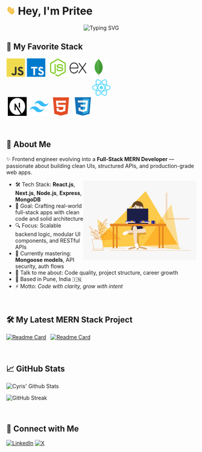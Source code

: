 # <img src="https://github.com/PriteeAr0te/PriteeAr0te/blob/main/assets/wave.gif?raw=true" width="24px" height="24px" /> Hey, I'm Pritee

<div align="center">
  <img src="https://readme-typing-svg.herokuapp.com?font=Fira+Code&weight=500&pause=1000&color=61DAFB&center=true&vCenter=true&width=435&lines=Full-Stack+Dev+%7C+React-Driven;Pixel-Perfect+UI+%7C+User-First+UX" alt="Typing SVG" />
</div>


## 🧠 My Favorite Stack

<img  src="https://github.com/PriteeAr0te/PriteeAr0te/blob/main/assets/javascript.svg" alt="JavaScript" width="50" height="50"/>&nbsp;<img  src="https://github.com/PriteeAr0te/PriteeAr0te/blob/main/assets/typescript.svg" alt="Typescript" width="50" height="50"/> &nbsp;<img  src="https://github.com/PriteeAr0te/PriteeAr0te/blob/main/assets/nodejs.svg" alt="NodeJS" width="50" height="50"/>&nbsp;<img  src="https://github.com/PriteeAr0te/PriteeAr0te/blob/main/assets/expressjs.png" alt="ExpressJS" width="50" height="50"/>&nbsp;<img  src="https://github.com/PriteeAr0te/PriteeAr0te/blob/main/assets/mongodb.svg" alt="Mongodb" width="50" height="50"/> &nbsp;<img  src="https://github.com/PriteeAr0te/PriteeAr0te/blob/main/assets/react.svg" alt="ReactJS" width="50" height="50" style="margin:0 auto; display:block;"/> &nbsp;<img  src="https://github.com/PriteeAr0te/PriteeAr0te/blob/main/assets/next.png" alt="Nextjs" width="50" height="50"/> &nbsp;<img  src="https://github.com/PriteeAr0te/PriteeAr0te/blob/main/assets/tailwindcss.svg" alt="TailwindCSS" width="50" height="50"/> &nbsp;<img  src="https://github.com/PriteeAr0te/PriteeAr0te/blob/main/assets/html5.svg" alt="HTML5" width="50" height="50"/> &nbsp;<img  src="https://github.com/PriteeAr0te/PriteeAr0te/blob/main/assets/css3.svg" alt="CSS3" width="50" height="50"/>

&nbsp;


## 🚀 About Me

✨ Frontend engineer evolving into a **Full-Stack MERN Developer** — passionate about building clean UIs, structured APIs, and production-grade web apps.

<!-- code gif-->
<img align="right" alt="GIF" src="./assets/code.gif" width="300" height="210" />

- 🛠️ Tech Stack: **React.js**, **Next.js**, **Node.js**, **Express**, **MongoDB**
- 🎯 Goal: Crafting real-world full-stack apps with clean code and solid architecture
- 🔍 Focus: Scalable backend logic, modular UI components, and RESTful APIs
- 🌱 Currently mastering: **Mongoose models**, API security, auth flows
- 💬 Talk to me about: Code quality, project structure, career growth
- 📍 Based in Pune, India 🇮🇳
- ⚡ Motto: *Code with clarity, grow with intent*

&nbsp;

## 🛠️ My Latest MERN Stack Project

[![Readme Card](https://github-readme-stats.vercel.app/api/pin/?username=PriteeAr0te&repo=contact-manager-frontend&bg_color=0d1116&title_color=61DAFB&text_color=a4aacb&icon_color=007ec6)](https://github.com/PriteeAr0te/contact-manager-frontend) &nbsp; [![Readme Card](https://github-readme-stats.vercel.app/api/pin/?username=PriteeAr0te&repo=contact-manager-backend&bg_color=0d1116&title_color=61DAFB&text_color=a4aacb&icon_color=007ec6)](https://github.com/PriteeAr0te/contact-manager-backend)

&nbsp;

## 📈 GitHub Stats


![Cyris' Github Stats](https://github-readme-stats.vercel.app/api?username=PriteeAr0te&hide=contribs,prs&show_icons=true&bg_color=0d1116&title_color=61DAFB&text_color=a4aacb&icon_color=007ec6)

![GitHub Streak](https://github-readme-streak-stats.herokuapp.com/?user=PriteeAr0te&theme=dark&count_private=true&bg_color=0d1116&title_color=61DAFB&text_color=a4aacb&icon_color=007ec6)



&nbsp;

## 🤝 Connect with Me

[![LinkedIn](https://img.shields.io/badge/-LinkedIn-0077B5?style=flat&logo=linkedin&logoColor=white)](https://www.linkedin.com/in/pritee-reactdev)
[![X](https://img.shields.io/badge/-X-black?style=flat&logo=twitter&logoColor=white)](https://x.com/PriteeArot75040)

